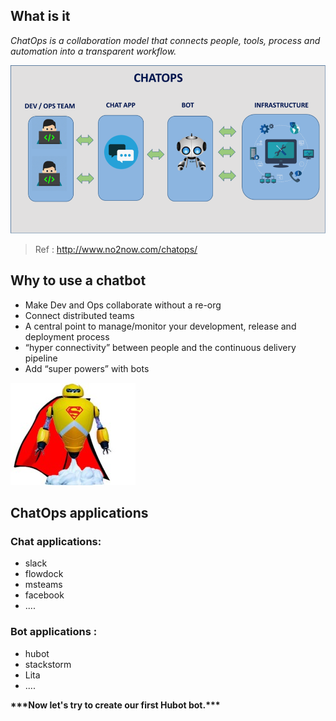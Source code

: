 ## What is it 
*ChatOps is a collaboration model that connects people, tools, process and automation into a transparent workflow.*

![chatops picture](../../assets/hubot/hubot-basics/chatops.png)

>Ref : http://www.no2now.com/chatops/

## Why to use a chatbot

- Make Dev and Ops collaborate without a re-org
- Connect distributed teams​
- A central point to manage/monitor your development, release and deployment process
- “hyper connectivity” between people and the continuous delivery pipeline​
- Add “super powers” with bots

![superBot picture](../../assets/hubot/hubot-basics/superBot-200x164.jpg)
  
## ChatOps applications

### Chat applications:

- slack
- flowdock
- msteams
- facebook
- ....

### Bot applications :

- hubot
- stackstorm
- Lita
- ....


 


 **\*\*\*Now let's try to create our first Hubot bot.\*\*\***